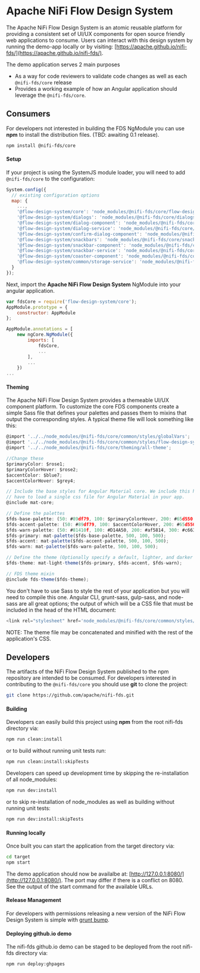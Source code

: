 # Apache NiFi Flow Design System

The Apache NiFi Flow Design System is an atomic reusable platform for providing a consistent set of UI/UX components for open source friendly web applications to consume. Users can interact with this design system by running the demo-app locally or by visiting: [https://apache.github.io/nifi-fds/](https://apache.github.io/nifi-fds/).

The demo application serves 2 main purposes
* As a way for code reviewers to validate code changes as well as each `@nifi-fds/core` release 
* Provides a working example of how an Angular application should leverage the `@nifi-fds/core`.

## Consumers

For developers not interested in building the FDS NgModule you can use **npm** to install the distribution files. (TBD: awaiting 0.1 release).

```bash
npm install @nifi-fds/core
```

#### Setup

If your project is using the SystemJS module loader, you will need to add `@nifi-fds/core` to the configuration:

```javascript
System.config({
  // existing configuration options
  map: {
    ...,
    '@flow-design-system/core': 'node_modules/@nifi-fds/core/flow-design-system.module.js',
    '@flow-design-system/dialogs': 'node_modules/@nifi-fds/core/dialogs/fds-dialogs.module.js',
    '@flow-design-system/dialog-component': 'node_modules/@nifi-fds/core/dialogs/fds-dialog.component.js',
    '@flow-design-system/dialog-service': 'node_modules/@nifi-fds/core/dialogs/services/dialog.service.js',
    '@flow-design-system/confirm-dialog-component': 'node_modules/@nifi-fds/core/dialogs/confirm-dialog/confirm-dialog.component.js',
    '@flow-design-system/snackbars': 'node_modules/@nifi-fds/core/snackbars/fds-snackbars.module.js',
    '@flow-design-system/snackbar-component': 'node_modules/@nifi-fds/core/snackbars/fds-snackbar.component.js',
    '@flow-design-system/snackbar-service': 'node_modules/@nifi-fds/core/snackbars/services/snackbar.service.js',
    '@flow-design-system/coaster-component': 'node_modules/@nifi-fds/core/snackbars/coaster/coaster.component.js',
    '@flow-design-system/common/storage-service': 'node_modules/@nifi-fds/core/common/services/fds-storage.service.js'
  }
});
```

Next, import the **Apache NiFi Flow Design System** NgModule into your angular application. 

```javascript
var fdsCore = require('flow-design-system/core');
AppModule.prototype = {
    constructor: AppModule
};

AppModule.annotations = [
    new ngCore.NgModule({
        imports: [
            fdsCore,
            ...
        ],
        ...
    })
...
```

#### Theming
The Apache NiFi Flow Design System provides a themeable UI/UX component platform. To customize the core FDS components create a simple Sass file that defines your palettes and passes them to mixins that output the corresponding styles. A typical theme file will look something like this:

```javascript
@import '../../node_modules/@nifi-fds/core/common/styles/globalVars';
@import '../../node_modules/@nifi-fds/core/common/styles/flow-design-system';
@import '../../node_modules/@nifi-fds/core/theming/all-theme';

//Change these
$primaryColor: $rose1;
$primaryColorHover: $rose2;
$accentColor: $blue7;
$accentColorHover: $grey4;

// Include the base styles for Angular Material core. We include this here so that you only
// have to load a single css file for Angular Material in your app.
@include mat-core;

// Define the palettes
$fds-base-palette: (50: #89df79, 100: $primaryColorHover, 200: #65d550, 300: #53d03b, 400: #46c32f, 500: $primaryColor, 600: $primaryColor, 700: #89df79, 800: #29701b, 900: #215c16, A100: #9be48d, A200: #ade9a2, A400: #bfedb6, A700: #1a4711, contrast: (50: $black-87-opacity, 100: $black-87-opacity, 200: $black-87-opacity, 300: white, 400: white, 500: $white-87-opacity, 600: $white-87-opacity, 700: $white-87-opacity, 800: $white-87-opacity, 900: $white-87-opacity, A100: $black-87-opacity, A200: white, A400: white, A700: $white-87-opacity));
$fds-accent-palette: (50: #89df79, 100: $accentColorHover, 200: #65d550, 300: #53d03b, 400: #46c32f, 500: $accentColor, 600: $accentColor, 700: #89df79, 800: #29701b, 900: #215c16, A100: #9be48d, A200: #ade9a2, A400: #bfedb6, A700: #1a4711, contrast: (50: $black-87-opacity, 100: $black-87-opacity, 200: $black-87-opacity, 300: white, 400: white, 500: $white-87-opacity, 600: $white-87-opacity, 700: $white-87-opacity, 800: $white-87-opacity, 900: $white-87-opacity, A100: $black-87-opacity, A200: white, A400: white, A700: $white-87-opacity));
$fds-warn-palette: (50: #81410f, 100: #D14A50, 200: #af5814, 300: #c66317, 400: #dd6f19, 500: $warnColor, 600: $warnColor, 700: #eea66e, 800: #f1b485, 900: #f4c29b, A100: #ec9857, A200: #89df79, A400: #89df79, A700: #f6d0b2, contrast: (50: $black-87-opacity, 100: $black-87-opacity, 200: $black-87-opacity, 300: white, 400: white, 500: $white-87-opacity, 600: $white-87-opacity, 700: $white-87-opacity, 800: $white-87-opacity, 900: $white-87-opacity, A100: $black-87-opacity, A200: white, A400: white, A700: $white-87-opacity));
$fds-primary: mat-palette($fds-base-palette, 500, 100, 500);
$fds-accent: mat-palette($fds-accent-palette, 500, 100, 500);
$fds-warn: mat-palette($fds-warn-palette, 500, 100, 500);

// Define the theme (Optionally specify a default, lighter, and darker hue.)
$fds-theme: mat-light-theme($fds-primary, $fds-accent, $fds-warn);

// FDS theme mixin
@include fds-theme($fds-theme);
```

You don't have to use Sass to style the rest of your application but you will need to compile this one. Angular CLI, grunt-sass, gulp-sass, and node-sass are all great options; the output of which will be a CSS file that must be included in the head of the HTML document:

```javascript
<link rel="stylesheet" href='node_modules/@nifi-fds/core/common/styles/css/fds-demo.min.css'/>
```

NOTE: The theme file may be concatenated and minified with the rest of the application's CSS.

## Developers
The artifacts of the NiFi Flow Design System published to the npm repository are intended to be consumed. For developers interested in contributing to the `@nifi-fds/core` you should use **git** to clone the project:

```bash
git clone https://github.com/apache/nifi-fds.git
```

#### Building

Developers can easily build this project using **npm** from the root nifi-fds directory via:

```bash
npm run clean:install
```

or to build without running unit tests run:

```bash
npm run clean:install:skipTests
```

Developers can speed up development time by skipping the re-installation of all node_modules:

```bash
npm run dev:install
```

or to skip re-installation of node_modules as well as building without running unit tests:

```bash
npm run dev:install:skipTests
```

#### Running locally

Once built you can start the application from the target directory via:

```bash
cd target
npm start
```

The demo application should now be availalbe at: [http://127.0.0.1:8080/](http://127.0.0.1:8080/). The port may differ if there is a conflict on 8080. See the output of the start command for the available URLs.

#### Release Management

For developers with permissions releasing a new version of the NiFi Flow Design System is simple with [grunt bump](https://github.com/vojtajina/grunt-bump).

#### Deploying github.io demo

The nifi-fds github.io demo can be staged to be deployed from the root nifi-fds directory via:

```bash
npm run deploy:ghpages
```

